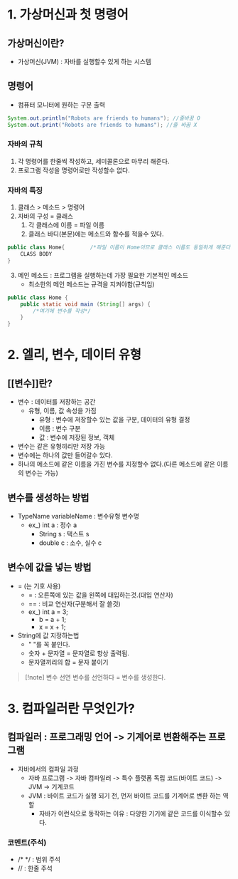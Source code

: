 # 1. 가상머신과 첫 명령어
## 가상머신이란?
- 가상머신(JVM) : 자바를 실행할수 있게 하는 시스템

## 명령어
- 컴퓨터 모니터에 원하는 구문 출력
```java
System.out.println("Robots are friends to humans"); //줄바꿈 O
System.out.print("Robots are friends to humans"); //줄 바꿈 X
```
### 자바의 규칙
1. 각 명령어를 한줄씩 작성하고, 세미콜론으로 마무리 해준다.
2. 프로그램 작성을 명령어로만 작성할수 없다.

### 자바의 특징
1. 클래스 > 메소드 > 명령어
2. 자바의 구성 = 클래스
	1. 각 클래스에 이름 = 파일 이름
	2. 클래스 바디(본문)에는 메소드와 함수를 적을수 있다.
```java
public class Home{        /*파일 이름이 Home이므로 클래스 이름도 동일하게 해준다.*/
	CLASS BODY
}
```

3. 메인 메소드 : 프로그램을 실행하는데 가장 필요한 기본적인 메소드
	- 최소한의 메인 메소드는 규격을 지켜야함(규칙임)
```java
public class Home { 
	public static void main (String[] args) {
		/*여기에 변수를 작성*/
	} 
}
```

# 2. 엘리, 변수, 데이터 유형
## [[변수]]란?
- 변수 : 데이터를 저장하는 공간
	- 유형, 이름, 값 속성을 가짐
		- 유형 : 변수에 저장할수 있는 값을 구분, 데이터의 유형 결정
		- 이름 : 변수 구분
		- 값 : 변수에 저장된 정보, 객체
- 변수는 같은 유형끼리만 저장 가능
- 변수에는 하나의 값만 들어갈수 있다.
- 하나의 메소드에 같은 이름을 가진 변수를 지정할수 없다.(다른 메소드에 같은 이름의 변수는 가능)

## 변수를 생성하는 방법
- TypeName variableName : 변수유형 변수명
	- ex_) int a : 정수 a
		- String s : 택스트 s
		- double c : 소수, 실수 c

## 변수에 값을 넣는 방법
- = (는 기호 사용)
	- = : 오른쪽에 있는 값을 왼쪽에 대입하는것.(대입 연산자)
	- == : 비교 연산자(구분해서 잘 쓸것)
	- ex_) int a = 3;
		- b = a + 1;
		- x = x + 1;
- String에 값 지정하는법
	- " "를 꼭 붙인다.
	- 숫자 + 문자열 = 문자열로 항상 출력됨.
	- 문자열끼리의 합 = 문자 붙이기

>[!note] 변수 선연
>변수를 선언하다 = 변수를 생성한다.

# 3. 컴파일러란 무엇인가?
## 컴파일러 : 프로그래밍 언어 -> 기계어로 변환해주는 프로그램
- 자바에서의 컴파일 과정
	- 자바 프로그램 -> 자바 컴파일러 -> 특수 플랫폼 독립 코드(바이트 코드) -> JVM -> 기계코드
	- JVM : 바이트 코드가 실행 되기 전, 먼저 바이트 코드를 기계어로 변환 하는 역할
		- 자바가 이런식으로 동작하는 이유 : 다양한 기기에 같은 코드를 이식할수 있다.

### 코멘트(주석)
- /* \*/ : 범위 주석 
- // : 한줄 주석

